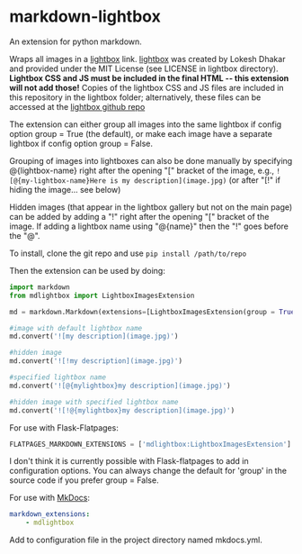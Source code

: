 # markdown-lightbox

An extension for python markdown.

Wraps all images in a [lightbox](http://lokeshdhakar.com/projects/lightbox2/)
link. [lightbox](http://lokeshdhakar.com/projects/lightbox2/) was created by
Lokesh Dhakar and provided under the MIT License (see LICENSE in lightbox
directory). **Lightbox CSS and JS must be included in the final HTML -- this
extension will not add those!** Copies of the lightbox CSS and JS files are
included in this repository in the lightbox folder; alternatively, these files
can be accessed at the [lightbox github
repo](https://github.com/lokesh/lightbox2)

The extension can either group all images into the same lightbox if config
option group = True (the default), or make each image have a separate lightbox
if config option group = False.

Grouping of images into lightboxes can also be done manually by specifying
@{lightbox-name} right after the opening "[" bracket of the image, e.g.,
`![@{my-lightbox-name}Here is my description](image.jpg)` (or after "[!" if
hiding the image... see below)

Hidden images (that appear in the lightbox gallery but not on the main page) can
be added by adding a "!" right after the opening "[" bracket of the image. If
adding a lightbox name using "@{name}" then the "!" goes before the "@".

To install, clone the git repo and use `pip install /path/to/repo`

Then the extension can be used by doing:

```python
import markdown
from mdlightbox import LightboxImagesExtension

md = markdown.Markdown(extensions=[LightboxImagesExtension(group = True)])

#image with default lightbox name
md.convert('![my description](image.jpg)')

#hidden image
md.convert('![!my description](image.jpg)')

#specified lightbox name
md.convert('![@{mylightbox}my description](image.jpg)')

#hidden image with specified lightbox name
md.convert('![!@{mylightbox}my description](image.jpg)')
```

For use with Flask-Flatpages:

```python
FLATPAGES_MARKDOWN_EXTENSIONS = ['mdlightbox:LightboxImagesExtension']
```

I don't think it is currently possible with Flask-flatpages to add in
configuration options. You can always change the default for 'group' in the
source code if you prefer group = False.

For use with
[MkDocs](https://www.mkdocs.org/user-guide/configuration/#markdown_extensions):

```yaml
markdown_extensions:
    - mdlightbox
```

Add to configuration file in the project directory named mkdocs.yml.
